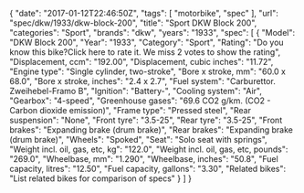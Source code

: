 {
    "date": "2017-01-12T22:46:50Z",
    "tags": [
        "motorbike",
        "spec"
    ],
    "url": "spec\/dkw\/1933\/dkw-block-200",
    "title": "Sport DKW Block 200",
    "categories": "Sport",
    "brands": "dkw",
    "years": "1933",
    "spec": [
        {
            "Model": "DKW Block 200",
            "Year": "1933",
            "Category": "Sport",
            "Rating": "Do you know this bike?Click here to rate it. We miss 2 votes to show the rating",
            "Displacement, ccm": "192.00",
            "Displacement, cubic inches": "11.72",
            "Engine type": "Single cylinder, two-stroke",
            "Bore x stroke, mm": "60.0 x 68.0",
            "Bore x stroke, inches": "2.4 x 2.7",
            "Fuel system": "Carburettor. Zweihebel-Framo B",
            "Ignition": "Battery-",
            "Cooling system": "Air",
            "Gearbox": "4-speed",
            "Greenhouse gases": "69.6 CO2 g\/km. (CO2 - Carbon dioxide emission)",
            "Frame type": "Pressed steel",
            "Rear suspension": "None",
            "Front tyre": "3.5-25",
            "Rear tyre": "3.5-25",
            "Front brakes": "Expanding brake (drum brake)",
            "Rear brakes": "Expanding brake (drum brake)",
            "Wheels": "Spoked",
            "Seat": "Solo seat with springs",
            "Weight incl. oil, gas, etc, kg": "122.0",
            "Weight incl. oil, gas, etc, pounds": "269.0",
            "Wheelbase, mm": "1.290",
            "Wheelbase, inches": "50.8",
            "Fuel capacity, litres": "12.50",
            "Fuel capacity, gallons": "3.30",
            "Related bikes": "List related bikes for comparison of specs"
        }
    ]
}